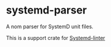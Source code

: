 # systemd-parser

A nom parser for SystemD unit files.

This is a support crate for [Systemd-linter](https://github.com/mackwic/systemd-linter)

